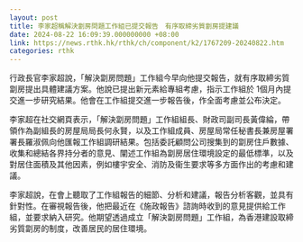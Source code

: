 ```yaml
---
layout: post
title: 李家超稱解決劏房問題工作組已提交報告　有序取締劣質劏房提建議
date: 2024-08-22 16:09:39.000000000 +08:00
link: https://news.rthk.hk/rthk/ch/component/k2/1767209-20240822.htm
categories: rthk
---
```


行政長官李家超說，「解決劏房問題」工作組今早向他提交報告，就有序取締劣質劏房提出具體建議方案。他說已提出新元素給專組考慮，指示工作組於 1個月內提交進一步研究結果。他會在工作組提交進一步報告後，作全面考慮並公布決定。

李家超在社交網頁表示，「解決劏房問題」工作組組長、財政司副司長黃偉綸，帶領作為副組長的房屋局局長何永賢，以及工作組成員、房屋局常任秘書長兼房屋署署長羅淑佩向他匯報工作組調研結果。包括委託顧問公司搜集到的劏房住戶數據、收集和總結各界持分者的意見、闡述工作組為劏房居住環境設定的最低標準，以及對居住面積及其他因素，例如樓宇安全、消防及衞生要求等多方面作出的考慮和建議。

李家超說，在會上聽取了工作組報告的細節、分析和建議，報告分析客觀，並具有針對性。在審視報告後，他把最近在《施政報告》諮詢時收到的意見提供給工作組，並要求納入研究。他期望透過成立「解決劏房問題」工作組，為香港建設取締劣質劏房的制度，改善居民的居住環境。
